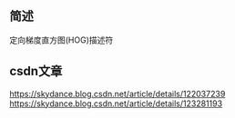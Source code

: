 ## 简述
定向梯度直方图(HOG)描述符

## csdn文章
https://skydance.blog.csdn.net/article/details/122037239
https://skydance.blog.csdn.net/article/details/123281193
